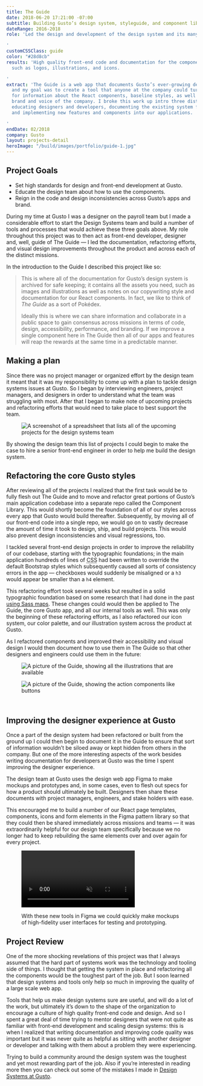 ```yaml
---
title: The Guide
date: 2018-06-20 17:21:00 -07:00
subtitle: Building Gusto’s design system, styleguide, and component library.
dateRange: 2016-2018
role: 'Led the design and development of the design system and its many React components.

'
customCSSClass: guide
color: "#28d8cb"
results: 'High quality front-end code and documentation for the components and assets,
  such as logos, illustrations, and icons.

'
extract: 'The Guide is a web app that documents Gusto’s ever-growing design system
  and my goal was to create a tool that anyone at the company could turn to when looking
  for information about the React components, baseline styles, as well as the overall
  brand and voice of the company. I broke this work up intro three distinct categories:
  educating designers and developers, documenting the existing system for future use,
  and implementing new features and components into our applications.

'
endDate: 02/2018
company: Gusto
layout: projects-detail
heroImage: "/build/images/portfolio/guide-1.jpg"
---
```


## Project Goals

<ul class="solutions-list">
<li>Set high standards for design and front-end development at Gusto.</li>
<li>Educate the design team about how to use the components.</li>
<li>Reign in the code and design inconsistencies across Gusto’s apps and brand.</li>
</ul>

During my time at Gusto I was a designer on the payroll team but I made a considerable effort to start the Design Systems team and build a number of tools and processes that would achieve these three goals above. My role throughout this project was to then act as front-end developer, designer and, well, guide of The Guide — I led the documentation, refactoring efforts, and visual design improvements throughout the product and across each of the distinct missions.

In the introduction to the Guide I described this project like so:

> This is where all of the documentation for Gusto’s design system is archived for safe keeping; it contains all the assets you need, such as images and illustrations as well as notes on our copywriting style and documentation for our React components. In fact, we like to think of *The Guide* as a sort of Pokédex.
>
> Ideally this is where we can share information and collaborate in a public space to gain consensus across missions in terms of code, design, accessibility, performance, and branding. If we improve a single component here in The Guide then all of our apps and features will reap the rewards at the same time in a predictable manner.


## Making a plan

Since there was no project manager or organized effort by the design team it meant that it was my responsibility to come up with a plan to tackle design systems issues at Gusto. So I began by interviewing engineers, project managers, and designers in order to understand what the team was struggling with most. After that I began to make note of upcoming projects and refactoring efforts that would need to take place to best support the team.

<div class="m-wrapper--unpadded-wide project-intro-hero airtable">
  <figure>
    <img src="/build/images/portfolio/airtable.jpg" alt="A screenshot of a spreadsheet that lists all of the upcoming projects for the design systems team" />
  </figure>
  <figcaption>
    <p>
       By showing the design team this list of projects I could begin to make the case to hire a senior front-end engineer in order to help me build the design system.
    </p>
  </figcaption>
</div>

## Refactoring the core Gusto styles

After reviewing all of the projects I realized that the first task would be to fully flesh out The Guide and to move and refactor great portions of Gusto’s main application codebase into a separate repo called the Component Library. This would shortly become the foundation of all of our styles across every app that Gusto would build thereafter. Subsequently, by moving all of our front-end code into a single repo, we would go on to vastly decrease the amount of time it took to design, ship, and build projects. This would also prevent design inconsistencies and visual regressions, too.

I tackled several front-end design projects in order to improve the reliability of our codebase, starting with the typographic foundations; in the main application hundreds of lines of <abbr title='cascading style sheets'>CSS</abbr> had been written to override the default Bootstrap styles which subsequently caused all sorts of consistency errors in the app — checkboxes would suddenly be misaligned or a `h3` would appear be smaller than a `h4` element.

This refactoring effort took several weeks but resulted in a solid typographic foundation based on some research that I had done in the past [using Sass maps](https://robinrendle.com/notes/typographic-scale-with-sass-maps/). These changes could would then be applied to The Guide, the core Gusto app, and all our internal tools as well. This was only the beginning of these refactoring efforts, as I also refactored our icon system, our color palette, and our illustration system across the product at Gusto.

As I refactored components and improved their accessibility and visual design I would then document how to use them in The Guide so that other designers and engineers could use them in the future:

<div class='side-by-side'>
  <div class='side-by-side__child'>
    <figure>
      <img src="/build/images/portfolio/guide-2.jpg" alt="A picture of the Guide, showing all the illustrations that are available" />
    </figure>
  </div>

  <div class='side-by-side__child'>
    <figure>
      <img src="/build/images/portfolio/guide-3.jpg" alt="A picture of the Guide, showing the action components like buttons" />
    </figure>
  </div>
</div>

<div class='side-by-side'>
  <div class='side-by-side__child'>
    <figure>
      <img src="/build/images/portfolio/guide-4.jpg" alt="" />
    </figure>
  </div>

  <div class='side-by-side__child'>
    <figure>
      <img src="/build/images/portfolio/guide-5.jpg" alt="" />
    </figure>
  </div>
</div>


## Improving the designer experience at Gusto

Once a part of the design system had been refactored or built from the ground up I could then begin to document it in the Guide to ensure that sort of information wouldn’t be siloed away or kept hidden from others in the company. But one of the more interesting aspects of the work besides writing documentation for developers at Gusto was the time I spent improving the designer experience.

The design team at Gusto uses the design web app Figma to make mockups and prototypes and, in some cases, even to flesh out specs for how a product should ultimately be built. Designers then share these documents with project managers, engineers, and stake holders with ease.

This encouraged me to build a number of our React page templates, components, icons and form elements in the Figma pattern library so that they could then be shared immediately across missions and teams — it was extraordinarily helpful for our design team specifically because we no longer had to keep rebuilding the same elements over and over again for every project.

<div class='m-wrapper--unpadded-wide'>
  <figure>
    <video src="/uploads/figma-library.mp4" muted autoplay loop playsinline></video>
    <figcaption>
      <p>
         With these new tools in Figma we could quickly make mockups of high-fidelity user interfaces for testing and prototyping.
      </p>
    </figcaption>
  </figure>
</div>

## Project Review

One of the more shocking revelations of this project was that I always assumed that the hard part of systems work was the technology and tooling side of things. I thought that getting the system in place and refactoring all the components would be the toughest part of the job. But I soon learned that design systems and tools only help so much in improving the quality of a large scale web app.

Tools that help us make design systems sure are useful, and will do a lot of the work, but ultimately it’s down to the shape of the organization to encourage a culture of high quality front-end code and design. And so I spent a great deal of time trying to mentor designers that were not quite as familiar with front-end development and scaling design systems: this is when I realized that writing documentation and improving code quality was important but it was never quite as helpful as sitting with another designer or developer and talking with them about a problem they were experiencing.

Trying to build a community around the design system was the toughest and yet most rewarding part of the job. Also if you’re interested in reading more then you can check out some of the mistakes I made in [Design Systems at Gusto](https://medium.com/gusto-design/design-systems-at-gusto-a710543b2c93).
